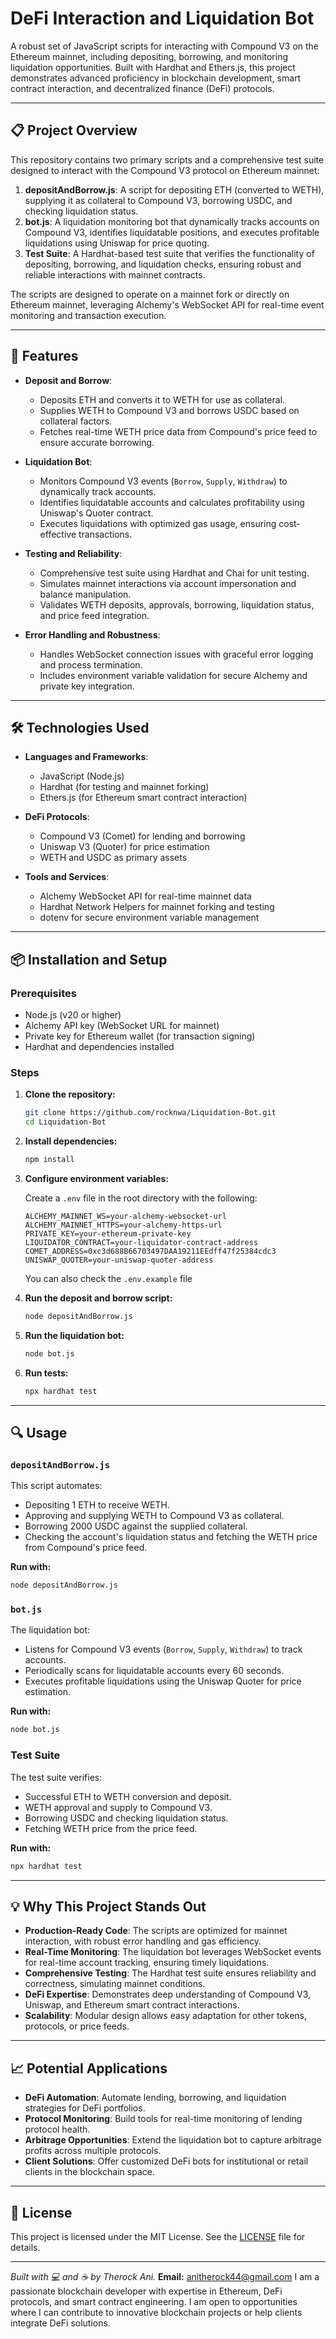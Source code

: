 # DeFi Interaction and Liquidation Bot

A robust set of JavaScript scripts for interacting with Compound V3 on the Ethereum mainnet, including depositing, borrowing, and monitoring liquidation opportunities. Built with Hardhat and Ethers.js, this project demonstrates advanced proficiency in blockchain development, smart contract interaction, and decentralized finance (DeFi) protocols.

---

## 📋 Project Overview

This repository contains two primary scripts and a comprehensive test suite designed to interact with the Compound V3 protocol on Ethereum mainnet:

1. **depositAndBorrow.js**: A script for depositing ETH (converted to WETH), supplying it as collateral to Compound V3, borrowing USDC, and checking liquidation status.
2. **bot.js**: A liquidation monitoring bot that dynamically tracks accounts on Compound V3, identifies liquidatable positions, and executes profitable liquidations using Uniswap for price quoting.
3. **Test Suite**: A Hardhat-based test suite that verifies the functionality of depositing, borrowing, and liquidation checks, ensuring robust and reliable interactions with mainnet contracts.

The scripts are designed to operate on a mainnet fork or directly on Ethereum mainnet, leveraging Alchemy's WebSocket API for real-time event monitoring and transaction execution.

---

## 🚀 Features

- **Deposit and Borrow**:
  - Deposits ETH and converts it to WETH for use as collateral.
  - Supplies WETH to Compound V3 and borrows USDC based on collateral factors.
  - Fetches real-time WETH price data from Compound's price feed to ensure accurate borrowing.

- **Liquidation Bot**:
  - Monitors Compound V3 events (`Borrow`, `Supply`, `Withdraw`) to dynamically track accounts.
  - Identifies liquidatable accounts and calculates profitability using Uniswap's Quoter contract.
  - Executes liquidations with optimized gas usage, ensuring cost-effective transactions.

- **Testing and Reliability**:
  - Comprehensive test suite using Hardhat and Chai for unit testing.
  - Simulates mainnet interactions via account impersonation and balance manipulation.
  - Validates WETH deposits, approvals, borrowing, liquidation status, and price feed integration.

- **Error Handling and Robustness**:
  - Handles WebSocket connection issues with graceful error logging and process termination.
  - Includes environment variable validation for secure Alchemy and private key integration.

---

## 🛠️ Technologies Used

- **Languages and Frameworks**:
  - JavaScript (Node.js)
  - Hardhat (for testing and mainnet forking)
  - Ethers.js (for Ethereum smart contract interaction)

- **DeFi Protocols**:
  - Compound V3 (Comet) for lending and borrowing
  - Uniswap V3 (Quoter) for price estimation
  - WETH and USDC as primary assets

- **Tools and Services**:
  - Alchemy WebSocket API for real-time mainnet data
  - Hardhat Network Helpers for mainnet forking and testing
  - dotenv for secure environment variable management

---

## 📦 Installation and Setup

### Prerequisites

- Node.js (v20 or higher)
- Alchemy API key (WebSocket URL for mainnet)
- Private key for Ethereum wallet (for transaction signing)
- Hardhat and dependencies installed

### Steps

1. **Clone the repository:**

   ```bash
   git clone https://github.com/rocknwa/Liquidation-Bot.git
   cd Liquidation-Bot
   ```

2. **Install dependencies:**

   ```bash
   npm install
   ```

3. **Configure environment variables:**

   Create a `.env` file in the root directory with the following:

   ```env
   ALCHEMY_MAINNET_WS=your-alchemy-websocket-url
   ALCHEMY_MAINNET_HTTPS=your-alchemy-https-url
   PRIVATE_KEY=your-ethereum-private-key
   LIQUIDATOR_CONTRACT=your-liquidator-contract-address
   COMET_ADDRESS=0xc3d688B66703497DAA19211EEdff47f25384cdc3
   UNISWAP_QUOTER=your-uniswap-quoter-address
   ```

   You can also check the `.env.example` file

4. **Run the deposit and borrow script:**

   ```bash
   node depositAndBorrow.js
   ```

5. **Run the liquidation bot:**

   ```bash
   node bot.js
   ```

6. **Run tests:**

   ```bash
   npx hardhat test
   ```

---

## 🔍 Usage

### `depositAndBorrow.js`

This script automates:

- Depositing 1 ETH to receive WETH.
- Approving and supplying WETH to Compound V3 as collateral.
- Borrowing 2000 USDC against the supplied collateral.
- Checking the account's liquidation status and fetching the WETH price from Compound's price feed.

**Run with:**

```bash
node depositAndBorrow.js
```

### `bot.js`

The liquidation bot:

- Listens for Compound V3 events (`Borrow`, `Supply`, `Withdraw`) to track accounts.
- Periodically scans for liquidatable accounts every 60 seconds.
- Executes profitable liquidations using the Uniswap Quoter for price estimation.

**Run with:**

```bash
node bot.js
```

### Test Suite

The test suite verifies:

- Successful ETH to WETH conversion and deposit.
- WETH approval and supply to Compound V3.
- Borrowing USDC and checking liquidation status.
- Fetching WETH price from the price feed.

**Run with:**

```bash
npx hardhat test
```

---

## 💡 Why This Project Stands Out

- **Production-Ready Code**: The scripts are optimized for mainnet interaction, with robust error handling and gas efficiency.
- **Real-Time Monitoring**: The liquidation bot leverages WebSocket events for real-time account tracking, ensuring timely liquidations.
- **Comprehensive Testing**: The Hardhat test suite ensures reliability and correctness, simulating mainnet conditions.
- **DeFi Expertise**: Demonstrates deep understanding of Compound V3, Uniswap, and Ethereum smart contract interactions.
- **Scalability**: Modular design allows easy adaptation for other tokens, protocols, or price feeds.

---

## 📈 Potential Applications

- **DeFi Automation**: Automate lending, borrowing, and liquidation strategies for DeFi portfolios.
- **Protocol Monitoring**: Build tools for real-time monitoring of lending protocol health.
- **Arbitrage Opportunities**: Extend the liquidation bot to capture arbitrage profits across multiple protocols.
- **Client Solutions**: Offer customized DeFi bots for institutional or retail clients in the blockchain space.


---

## 📜 License

This project is licensed under the MIT License. See the [LICENSE](LICENSE) file for details.

---

_Built with 💻 and ☕ by Therock Ani._
**Email:** anitherock44@gmail.com
I am a passionate blockchain developer with expertise in Ethereum, DeFi protocols, and smart contract engineering. I am open to opportunities where I can contribute to innovative blockchain projects or help clients integrate DeFi solutions.